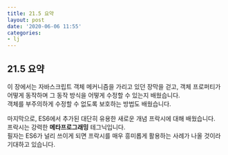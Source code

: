 ```yaml
---
title: 21.5 요약
layout: post
date: '2020-06-06 11:55'
categories:
- lj
---
```


## 21.5 요약

이 장에서는 자바스크립트 객체 메커니즘을 가리고 있던 장막을 걷고, 객체 프로퍼티가 어떻게 동작하며 
그 동작 방식을 어떻게 수정할 수 있는지 배웠습니다.  
객체를 부주의하게 수정할 수 없도록 보호하는 방법도 배웠습니다.

마지막으로, ES6에서 추가된 대단히 유용한 새로운 개념 프락시에 대해 배웠습니다.  
프락시는 강력한 **메타프로그래밍** 테그닉입니다.  
필자는 ES6가 널리 쓰이게 되면 프락시를 매우 흥미롭게 활용하는 사례가 나올 것이라 기대하고 있습니다.